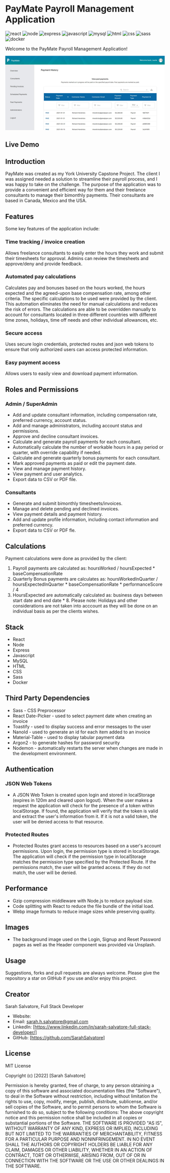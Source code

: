 # PayMate Payroll Management Application

![react](https://img.shields.io/badge/-React-blue) ![node](https://img.shields.io/badge/-Node-brightgreen) ![express](https://img.shields.io/badge/-Express-lightgrey) ![javascript](https://img.shields.io/badge/-JavaScript-yellow) ![mysql](https://img.shields.io/badge/-MySQL-blueviolet) ![html](https://img.shields.io/badge/-HTML-blue) ![css](https://img.shields.io/badge/-CSS-orange) ![sass](https://img.shields.io/badge/-Sass-ff69b4) ![docker](https://img.shields.io/badge/-Docker-blue)

Welcome to the PayMate Payroll Management Application!

![PayMate Screenshot](assets/PayMateScreenshot.jpg)

## Live Demo

## Introduction

PayMate was created as my York University Capstone Project. The client I was assigned needed a solution to streamline their payroll process, and I was happy to take on the challenge. The purpose of the application was to provide a convenient and efficient way for them and their freelance consultants to manage their bimonthly payments. Their consultants are based in Canada, Mexico and the USA.

## Features

Some key features of the application include:

### Time tracking / invoice creation

Allows freelance consultants to easily enter the hours they work and submit their timesheets for approval. Admins can review the timesheets and approve/deny and provide feedback.

### Automated pay calculations

Calculates pay and bonuses based on the hours worked, the hours expected and the agreed-upon base compensation rate, among other criteria. The specific calculations to be used were provided by the client. This automation eliminates the need for manual calculations and reduces the risk of errors. The calculations are able to be overridden manually to account for consultants located in three different countries with different time zones, holidays, time off needs and other individual allowances, etc.

### Secure access

Uses secure login credentials, protected routes and json web tokens to ensure that only authorized users can access protected information.

### Easy payment access

Allows users to easily view and download payment information.

## Roles and Permissions

### Admin / SuperAdmin

- Add and update consultant information, including compensation rate, preferred currency, account status.
- Add and manage administrators, including account status and permissions.
- Approve and decline consultant invoices.
- Calculate and generate payroll payments for each consultant.
- Automatically calculate the number of workable hours in a pay period or quarter, with override capability if needed.
- Calculate and generate quarterly bonus payments for each consultant.
- Mark approved payments as paid or edit the payment date.
- View and manage payment history.
- View payment and user analytics.
- Export data to CSV or PDF file.

### Consultants

- Generate and submit bimonthly timesheets/invoices.
- Manage and delete pending and declined invoices.
- View payment details and payment history.
- Add and update profile information, including contact information and preferred currency.
- Export data to CSV or PDF fle.

## Calculations

Payment calculations were done as provided by the client:

1. Payroll payments are calculated as: hoursWorked / hoursExpected \* baseCompensationRate
2. Quarterly Bonus payments are calculates as: hoursWorkedInQuarter / hoursExpectedInQuarter \* baseCompensationRate \* performanceScore / 4
3. HoursExpected are automatically calculated as: business days between start date and end date \* 8. Please note: Holidays and other considerations are not taken into acccount as they will be done on an individual basis as per the clients wishes.

## Stack

- React
- Node
- Express
- Javascript
- MySQL
- HTML
- CSS
- Sass
- Docker

## Third Party Dependencies

- Sass - CSS Preprocessor
- React Date-Picker - used to select payment date when creating an invoice
- Toastify - used to display success and error messages to the user
- NanoId - used to generate an id for each item added to an invoice
- Material-Table - used to display tabular payment data
- Argon2 - to generate hashes for password security
- Nodemon - automatically restarts the server when changes are made in the development environment.

## Authentication

### JSON Web Tokens

- A JSON Web Token is created upon login and stored in localStorage (expires in 120m and cleared upon logout). When the user makes a request the application will check for the presence of a token within localStorage. If found, the application will verify that the token is valid and extract the user's information from it. If it is not a valid token, the user will be denied access to that resource.

### Protected Routes

- Protected Routes grant access to resources based on a user's account permissions. Upon login, the permission type is stored in localStorage. The application will check if the permission type in localStorage matches the permission type specified by the Protected Route. If the permissions match, the user will be granted access. If they do not match, the user will be denied.

## Performance

- Gzip compression middleware with Node.js to reduce payload size.
- Code splitting with React to reduce the file bundle of the initial load.
- Webp image formats to reduce image sizes while preserving quality.

## Images

- The background image used on the Login, Signup and Reset Password pages as well as the Header component was provided via Unsplash.

## Usage

Suggestions, forks and pull requests are always welcome. Please give the repository a star on GitHub if you use and/or enjoy this project.

## Creator

Sarah Salvatore, Full Stack Developer

- Website:
- Email: sarah.h.salvatore@gmail.com
- LinkedIn: [https://www.linkedin.com/in/sarah-salvatore-full-stack-developer/]
- GitHub: [https://github.com/SarahSalvatore]

## License

MIT License

Copyright (c) [2022] [Sarah Salvatore]

Permission is hereby granted, free of charge, to any person obtaining a copy
of this software and associated documentation files (the "Software"), to deal
in the Software without restriction, including without limitation the rights
to use, copy, modify, merge, publish, distribute, sublicense, and/or sell
copies of the Software, and to permit persons to whom the Software is
furnished to do so, subject to the following conditions:
The above copyright notice and this permission notice shall be included in all
copies or substantial portions of the Software.
THE SOFTWARE IS PROVIDED "AS IS", WITHOUT WARRANTY OF ANY KIND, EXPRESS OR
IMPLIED, INCLUDING BUT NOT LIMITED TO THE WARRANTIES OF MERCHANTABILITY,
FITNESS FOR A PARTICULAR PURPOSE AND NONINFRINGEMENT. IN NO EVENT SHALL THE
AUTHORS OR COPYRIGHT HOLDERS BE LIABLE FOR ANY CLAIM, DAMAGES OR OTHER
LIABILITY, WHETHER IN AN ACTION OF CONTRACT, TORT OR OTHERWISE, ARISING FROM,
OUT OF OR IN CONNECTION WITH THE SOFTWARE OR THE USE OR OTHER DEALINGS IN THE
SOFTWARE.
